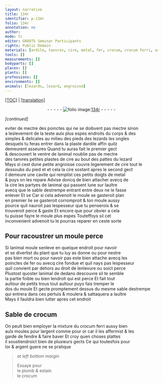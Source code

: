 ```yaml
---
layout: narrative
title: 134r
identifier: p-134r
folio: 134r
annotation: no
author:
mode: tc
editor: GR8975 Seminar Participants
rights: Public Domain
materials: [ardile, tanvres, cire, metal, fer, crocum, crocum ferri, argent, or, plomb, estain]
tools: []
measurements: []
bodyparts: []
places: []
plants: []
professions: []
environments: []
animals: [lezards, lezard, angroisse]
---
```


<p><a href="{{ site.baseurl }}/diplomatic/">[TOC]</a> | <a href="{{ site.baseurl }}/texts/p-134r_tl/" target="_blank">[translation]</a></p><div class="folio" align="center">- - - - - <a href="http://gallica.bnf.fr/ark:/12148/btv1b10500001g/f273.image" target="_blank"><img src="https://cu-mkp.github.io/2017-workshop-edition/assets/photo-icon.png" alt="folio image: " style="display:inline-block; margin-bottom:-3px;"/>134r</a> - - - - - </div>   
 
*[continued]*
  
 eviter de mectre des poinctes qui ne se doibvent pas mectre sinon<br/> a leslevem<span class="exp">ent</span> de la teste aulx plus espes endroits du corps & des<br/> simples & delicates au milieu des pieds des <span class="al">lezards</span> les ongles<br/> desquels tu feras entrer dans la plaste d<span class="m">ardile</span> affin quilz<br/> demeurent asseures Quand tu auras fait le premier gect<br/> & descouvert le ventre de lanimal noublie pas de mectre<br/> des <span class="m">tanvres</span> petit<span class="del">es</span> plastes de <span class="m">cire</span> au bout des pattes du <span class="al">lezard</span><br/> Mays si cest dune petite <span class="al">angroisse</span> couvre legerem<span class="exp">ent</span> de <span class="m">cire</span> tout le<br/> dessoubs du pied <span class="del">et</span> et <span class="del">cela</span> la <span class="m">cire</span> sostant apres le second gect<br/> il demeure une cavite qui remplist ces petits doigts de <span class="m">metal</span><br/> & puys on les repare Advise doncq de bien attacher avecq de<br/> la <span class="m">cire</span> les partyes de lanimal qui passent lune sur laultre<br/> avecq que le sable destrempe entrant entre deux ne le fasse<br/> enlever <span class="del">Et se</span> Car si cela advenoit le <span class="del">moule se gasteroit</span> plan<br/> <span class="del">en premier lie</span> se <span class="del">gasteroit</span> corromproit & ton moule aussy<br/> pource quil nauroit pas lespesseur que tu penserois & se<br/> trouveroit perce & gaste Et encore que pour obvier a cela<br/> tu puisse fayre le moule plus espes Touteffoys si<span class="del">l</span> cet<br/> inconvenient advenoit tu le pourras reparer en ceste sorte
 
 
  

## Pour racoustrer un moule perce

 
 Si lanimal moule senleve en quelque endroit <span class="del">pour navoir</span><br/> et se divertist du plant que tu luy as donne ou pour nestre<br/> pas bien mort ou pour navoir pas este bien attache avecq les<br/> poinctes de <span class="m">fer</span> ou avecq <span class="m">cire</span> fondue et quil nays pas lespesseur<br/> quil convient par dehors au droit de lenlevure ou soict perce<br/> Plustost quoster lanimal de dedans descouvre sil te semble<br/> la partie foible ou bien lendroit qui est perce Et fait tout<br/> aultour de petits trous tout aultour puys fais tremper le<br/> dos du moule Et gecte promptem<span class="exp">ent</span> dessus du <span class="add">mesme</span> sable destrempe<br/> qui entrera dans ces pertuis & moulera & sattaquera a laultre<br/> Mays il fauldra bien lutter apres cet endroit
 
 
  

## Sable de <span class="m">crocum</span>

 
 On peult bien employer la mixture du <span class="m">crocum ferri</span> aussy bien<br/> aulx moules pour l<span class="m">argent</span> co<span class="exp">mm</span>e pour <span class="m">or</span> car il les affermist & les<br/> garde de fendre & faire baver Et croy quen choses plattes<br/> il soustiendroict <span class="del">bien de</span> plusieurs gects Ce qui toutesfois pour<br/> l<span class="m">or</span> & <span class="m">argent</span> guere ne se pratique
 
> *at left bottom margin*
> 
> 
>   Essaye pour <br/> le <span class="m">plomb</span> & <span class="m">estain</span><br/> le <span class="m">crocum</span>
 

